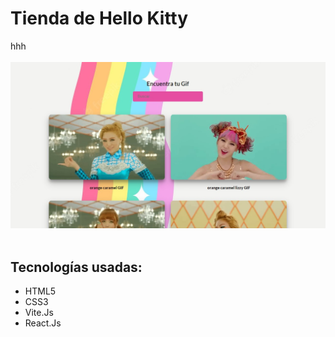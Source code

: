 <h1>
   Tienda de Hello Kitty 
</h1>

<p>
    hhh
      <br>
      <br>
    <img src="./orange.jpg">
    <img>
</p>

<h2>
    Tecnologías usadas:
</h2>

<ul>
    <li>HTML5</li>
    <li>CSS3</li>
    <li>Vite.Js</li>
    <li>React.Js</li>
</ul>